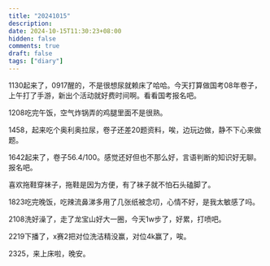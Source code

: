 ```yaml
---
title: "20241015"
description: 
date: 2024-10-15T11:30:23+08:00
hidden: false
comments: true
draft: false
tags: ["diary"]
---
```

1130起来了，0917醒的，不是很想尿就赖床了哈哈。今天打算做国考08年卷子，上午打了手游，新出个活动就好费时间啊。看看国考报名吧。

1208吃完午饭，空气炸锅弄的鸡腿里面不是很熟。

1458，起来吃个奥利奥拉尿，卷子还差20题资料，唉，边玩边做，静不下心来做题。

1642起来了，卷子56.4/100。感觉还好但也不那么好，言语判断的知识好无聊。报名吧。

喜欢拖鞋穿袜子，拖鞋是因为方便，有了袜子就不怕石头磕脚了。

1823吃完晚饭，吃辣流鼻涕多用了几张纸被念叨，心情不好，是我太敏感了吗。

2108洗好澡了，走了龙宝山好大一圈，今天1w步了，好累，打喷吧。

2219下播了，x赛2把对位洗洁精没赢，对位4k赢了，唉。

2325，来上床啦，晚安。
